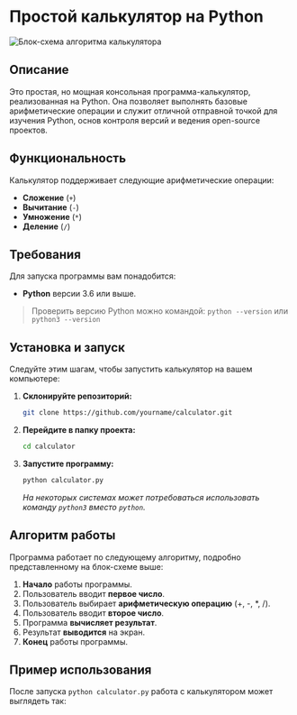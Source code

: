 # Простой калькулятор на Python

![Блок-схема алгоритма калькулятора](diagram.png)

## Описание

Это простая, но мощная консольная программа-калькулятор, реализованная на Python. Она позволяет выполнять базовые арифметические операции и служит отличной отправной точкой для изучения Python, основ контроля версий и ведения open-source проектов.

## Функциональность

Калькулятор поддерживает следующие арифметические операции:
- **Сложение** (`+`)
- **Вычитание** (`-`)
- **Умножение** (`*`)
- **Деление** (`/`)

## Требования

Для запуска программы вам понадобится:
* **Python** версии 3.6 или выше.

> Проверить версию Python можно командой: `python --version` или `python3 --version`

## Установка и запуск

Следуйте этим шагам, чтобы запустить калькулятор на вашем компьютере:

1.  **Склонируйте репозиторий:**
    ```bash
    git clone https://github.com/yourname/calculator.git
    ```

2.  **Перейдите в папку проекта:**
    ```bash
    cd calculator
    ```

3.  **Запустите программу:**
    ```bash
    python calculator.py
    ```
    *На некоторых системах может потребоваться использовать команду `python3` вместо `python`.*

## Алгоритм работы

Программа работает по следующему алгоритму, подробно представленному на блок-схеме выше:
1.  **Начало** работы программы.
2.  Пользователь вводит **первое число**.
3.  Пользователь выбирает **арифметическую операцию** (+, -, *, /).
4.  Пользователь вводит **второе число**.
5.  Программа **вычисляет результат**.
6.  Результат **выводится** на экран.
7.  **Конец** работы программы.

## Пример использования

После запуска `python calculator.py` работа с калькулятором может выглядеть так:
